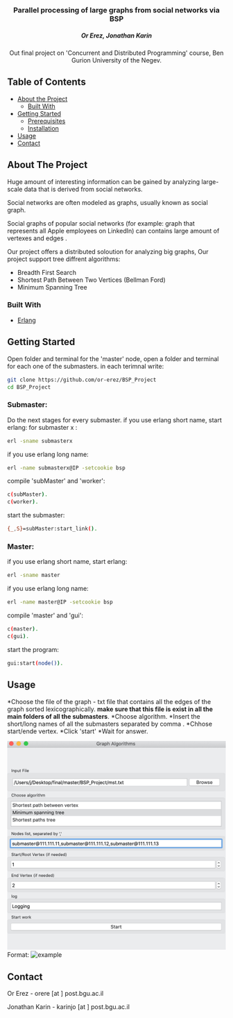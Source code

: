 
<br />
<p align="center">

  <h3 align="center">Parallel processing of large graphs from social networks via BSP</h3>
  <h5 align="center">Or Erez, Jonathan Karin</h5>

  <p align="center">
    Out final project on 'Concurrent and Distributed Programming' course, Ben Gurion University of the Negev.
    <br />
  </p>
</p>



<!-- TABLE OF CONTENTS -->
## Table of Contents

* [About the Project](#about-the-project)
  * [Built With](#built-with)
* [Getting Started](#getting-started)
  * [Prerequisites](#prerequisites)
  * [Installation](#installation)
* [Usage](#usage)
* [Contact](#contact)



<!-- ABOUT THE PROJECT -->
## About The Project
Huge amount of interesting information can be gained by analyzing large-scale data that is derived from social networks.

Social networks are often modeled as graphs, usually known as social graph.

Social graphs of popular social networks (for example: graph that represents all Apple employees on LinkedIn) can contains large amount of vertexes and edges .

Our project offers a distributed soloution for analyzing big graphs, Our project support tree diffrent algorithms:

* Breadth First Search
* Shortest Path Between Two Vertices (Bellman Ford)
* Minimum Spanning Tree

### Built With
* [Erlang](https://www.erlang.org/)


<!-- GETTING STARTED -->
## Getting Started

Open folder and terminal for the 'master' node, open a folder and terminal for each one of the submasters.
in each terimnal write:
```sh
git clone https://github.com/or-erez/BSP_Project
cd BSP_Project
```

<h3>Submaster: </h3>
Do the next stages for every submaster.
if you use erlang short name, start erlang:
for submaster x :

```sh
erl -sname submasterx
```
if you use erlang long name:
```sh
erl -name submasterx@IP -setcookie bsp
```
compile 'subMaster' and 'worker':
```sh
c(subMaster).
c(worker).
```
start the submaster:
```sh
{_,S}=subMaster:start_link().
```
<h3>Master: </h3>

if you use erlang short name, start erlang:
```sh
erl -sname master
```

if you use erlang long name:
```sh
erl -name master@IP -setcookie bsp
```
compile 'master' and 'gui':
```sh
c(master).
c(gui).
```
start the program:
```sh
gui:start(node()).
```


<!-- USAGE EXAMPLES -->
## Usage

*Choose the file of the graph - txt file that contains all the edges of the graph sorted lexicographically. <b> make sure that this file is exist in all the main folders of all the submasters</b>. 
*Choose algorithm.
*Insert the short/long names of all the submasters separated by comma .
*Chhose start/ende vertex.
*Click 'start'
*Wait for answer.


![Example](/1.jpg)
Format: ![example](url)


<!-- CONTACT -->
## Contact

Or Erez - orere [at ] post.bgu.ac.il

Jonathan Karin - karinjo [at ] post.bgu.ac.il


